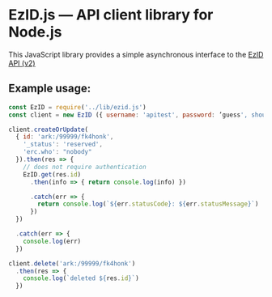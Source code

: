 # EzID.js — API client library for Node.js

This JavaScript library provides a simple asynchronous interface to the [EzID API
(v2)](https://ezid.cdlib.org/doc/apidoc.html)

## Example usage:

```js
const EzID = require('../lib/ezid.js')
const client = new EzID ({ username: 'apitest', password: ’guess', shoulder: 'ark:/99999/fk4' })

client.createOrUpdate(
  { id: 'ark:/99999/fk4honk',
    '_status': 'reserved',
    'erc.who': "nobody"
  }).then(res => {
    // does not require authentication
    EzID.get(res.id)
      .then(info => { return console.log(info) })

      .catch(err => {
        return console.log(`${err.statusCode}: ${err.statusMessage}`)
      })
  })

  .catch(err => {
    console.log(err)
  })

```

```js
client.delete('ark:/99999/fk4honk')
  .then(res => {
    console.log(`deleted ${res.id}`)
  })
```
